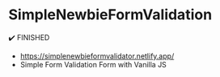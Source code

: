 # SimpleNewbieFormValidation
:heavy_check_mark: FINISHED
 - https://simplenewbieformvalidator.netlify.app/
 - Simple Form Validation Form with Vanilla JS
